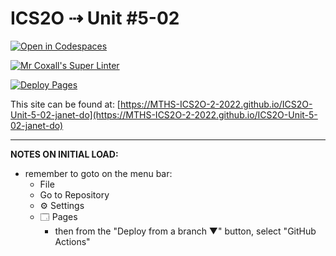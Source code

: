 # ICS2O ⇢ Unit #5-02

[![Open in Codespaces](https://classroom.github.com/assets/launch-codespace-7f7980b617ed060a017424585567c406b6ee15c891e84e1186181d67ecf80aa0.svg)](https://classroom.github.com/open-in-codespaces?assignment_repo_id=11010282)

[![Mr Coxall's Super Linter](https://github.com/MTHS-ICS2O-2-2022/ICS2O-Unit-5-02-janet-do/workflows/Mr%20Coxall's%20Super%20Linter/badge.svg)](https://github.com/MTHS-ICS2O-2-2022/ICS2O-Unit-5-02-janet-do/actions)

[![Deploy Pages](https://github.com/MTHS-ICS2O-2-2022/ICS2O-Unit-5-02-janet-do/workflows/Deploy%20Pages/badge.svg)](https://github.com/MTHS-ICS2O-2-2022/ICS2O-Unit-5-02-janet-do/actions)

This site can be found at: [https://MTHS-ICS2O-2-2022.github.io/ICS2O-Unit-5-02-janet-do](https://MTHS-ICS2O-2-2022.github.io/ICS2O-Unit-5-02-janet-do)

---

**NOTES ON INITIAL LOAD:**
- remember to goto on the menu bar:
  - File
  - Go to Repository
  - ⚙ Settings
  - 🗔 Pages
    - then from the "Deploy from a branch ▼" button, select "GitHub Actions"
